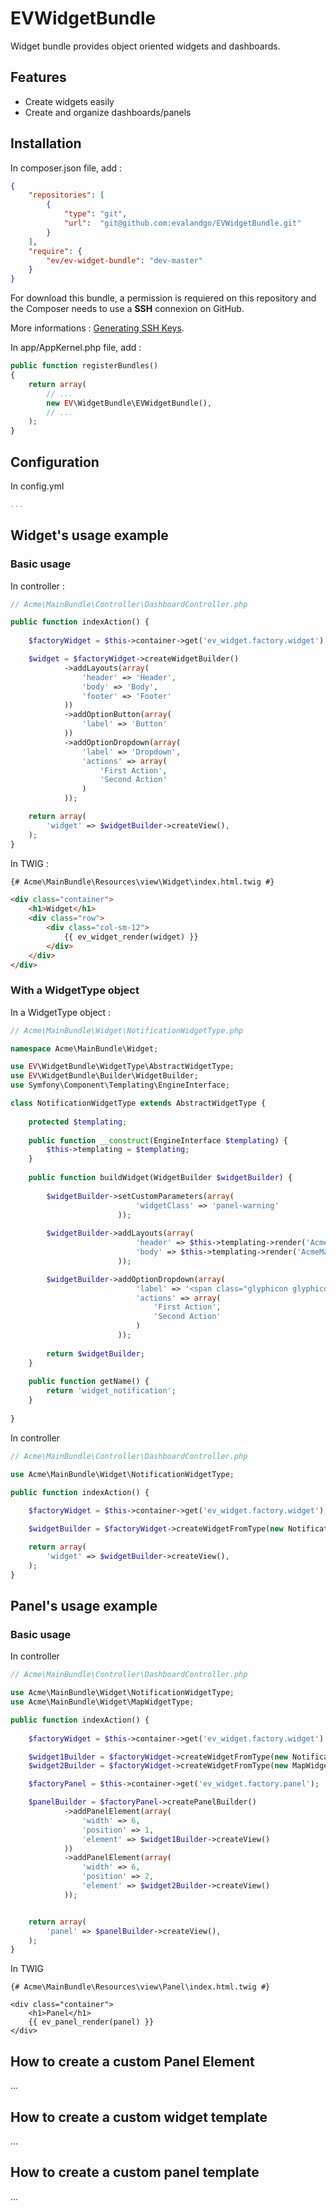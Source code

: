 # EVWidgetBundle
Widget bundle provides object oriented widgets and dashboards.

## Features
- Create widgets easily
- Create and organize dashboards/panels

## Installation

In composer.json file, add :
```json
{
    "repositories": [
        {
            "type": "git",
            "url":  "git@github.com:evalandgo/EVWidgetBundle.git"
        }
    ],
    "require": {
        "ev/ev-widget-bundle": "dev-master"
    }
}
```
For download this bundle, a permission is requiered on this repository and the Composer needs to use a **SSH** connexion on GitHub.

More informations : [Generating SSH Keys](https://help.github.com/articles/generating-ssh-keys).

In app/AppKernel.php file, add :
```php
public function registerBundles()
{
    return array(
        // ...
        new EV\WidgetBundle\EVWidgetBundle(),
        // ...
    );
}
```

## Configuration

In config.yml
```yaml
...
```

## Widget's usage example

### Basic usage

In controller :
```php
// Acme\MainBundle\Controller\DashboardController.php

public function indexAction() {
        
    $factoryWidget = $this->container->get('ev_widget.factory.widget');

    $widget = $factoryWidget->createWidgetBuilder()
            ->addLayouts(array(
                'header' => 'Header',
                'body' => 'Body',
                'footer' => 'Footer'
            ))
            ->addOptionButton(array(
                'label' => 'Button'
            ))
            ->addOptionDropdown(array(
                'label' => 'Dropdown',
                'actions' => array(
                    'First Action',
                    'Second Action'
                )
            ));

    return array(
        'widget' => $widgetBuilder->createView(),
    );
}
```

In TWIG :
```html
{# Acme\MainBundle\Resources\view\Widget\index.html.twig #}

<div class="container">
    <h1>Widget</h1>
    <div class="row">
        <div class="col-sm-12">
            {{ ev_widget_render(widget) }}
        </div>
    </div>
</div>
```

### With a WidgetType object

In a WidgetType object :
```php
// Acme\MainBundle\Widget\NotificationWidgetType.php

namespace Acme\MainBundle\Widget;

use EV\WidgetBundle\WidgetType\AbstractWidgetType;
use EV\WidgetBundle\Builder\WidgetBuilder;
use Symfony\Component\Templating\EngineInterface;

class NotificationWidgetType extends AbstractWidgetType {
    
    protected $templating;
    
    public function __construct(EngineInterface $templating) {
        $this->templating = $templating;
    }
    
    public function buildWidget(WidgetBuilder $widgetBuilder) {
        
        $widgetBuilder->setCustomParameters(array(
                            'widgetClass' => 'panel-warning'
                        ));
        
        $widgetBuilder->addLayouts(array(
                            'header' => $this->templating->render('AcmeMainBundle:Widget:Type/Notification/header.html.twig'),
                            'body' => $this->templating->render('AcmeMainBundle:Widget:Type/Notification/body.html.twig')
                        ));

        $widgetBuilder->addOptionDropdown(array(
                            'label' => '<span class="glyphicon glyphicon-cog"></span>',
                            'actions' => array(
                                'First Action',
                                'Second Action'
                            )
                        ));
        
        return $widgetBuilder;
    }
    
    public function getName() {
        return 'widget_notification';
    }
    
}
```

In controller
```php
// Acme\MainBundle\Controller\DashboardController.php

use Acme\MainBundle\Widget\NotificationWidgetType;

public function indexAction() {
        
    $factoryWidget = $this->container->get('ev_widget.factory.widget');

    $widgetBuilder = $factoryWidget->createWidgetFromType(new NotificationWidgetType($this->container->get('templating')));

    return array(
        'widget' => $widgetBuilder->createView(),
    );
}
```


## Panel's usage example

### Basic usage

In controller
```php
// Acme\MainBundle\Controller\DashboardController.php

use Acme\MainBundle\Widget\NotificationWidgetType;
use Acme\MainBundle\Widget\MapWidgetType;

public function indexAction() {
        
    $factoryWidget = $this->container->get('ev_widget.factory.widget');

    $widget1Builder = $factoryWidget->createWidgetFromType(new NotificationWidgetType($this->container->get('templating')));
    $widget2Builder = $factoryWidget->createWidgetFromType(new MapWidgetType($this->container->get('templating')));

    $factoryPanel = $this->container->get('ev_widget.factory.panel');

    $panelBuilder = $factoryPanel->createPanelBuilder()
            ->addPanelElement(array(
                'width' => 6,
                'position' => 1,
                'element' => $widget1Builder->createView()
            ))
            ->addPanelElement(array(
                'width' => 6,
                'position' => 2,
                'element' => $widget2Builder->createView()
            ));


    return array(
        'panel' => $panelBuilder->createView(),
    );
}
```

In TWIG
```jinja
{# Acme\MainBundle\Resources\view\Panel\index.html.twig #}

<div class="container">
    <h1>Panel</h1>
    {{ ev_panel_render(panel) }}
</div>
```

## How to create a custom Panel Element
...

## How to create a custom widget template
...

## How to create a custom panel template
...
